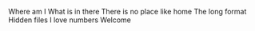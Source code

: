 Where am I
What is in there
There is no place like home 
The long format
Hidden files
I love numbers
Welcome


